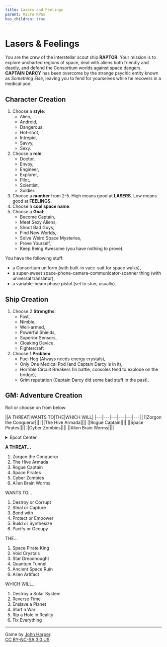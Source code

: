 ```yaml
---
title: Lasers and Feelings
parent: Micro RPGs
has_children: true
---
```


# Lasers & Feelings

You are the crew of the interstellar scout ship **RAPTOR**. Your mission is to explore
uncharted regions of space, deal with aliens both friendly and deadly, and defend the Consortium
worlds against space dangers. **CAPTAIN DARCY** has been overcome by the strange psychic entity
known as *Something Else*, leaving you to fend for yourselves while he recovers in a medical pod.


## Character Creation

1. Choose a **style**: 
   - Alien, 
   - Android, 
   - Dangerous, 
   - Hot-shot, 
   - Intrepid, 
   - Savvy, 
   - Sexy.
2. Choose a **role**: 
   - Doctor, 
   - Envoy, 
   - Engineer, 
   - Explorer, 
   - Pilot, 
   - Scientist, 
   - Soldier.
3. Choose a **number** from 2-5. High means good at **LASERS**. Low means good at **FEELINGS**.
4. Choose a **cool space name**.
5. Choose a **Goal**: 
   - Become Captain, 
   - Meet Sexy Aliens, 
   - Shoot Bad Guys, 
   - Find New Worlds, 
   - Solve Weird Space Mysteries, 
   - Prove Yourself, 
   - Keep Being Awesome (you have nothing to prove).

You have the following stuff:

- a Consortium uniform (with built-in vacc-suit
for space walks), 
- a super-sweet space-phone-camera-communicator-scanner thing (with universal translator),
- a variable-beam phase pistol (set to stun, usually).

## Ship Creation

1. Choose 2 **Strengths**: 
   - Fast, 
   - Nimble, 
   - Well-armed, 
   - Powerful Shields, 
   - Superior Sensors, 
   - Cloaking Device, 
   - Fightercraft
2. Choose 1 **Problem**: 
   - Fuel Hog (Always needs energy crystals),
   - Only One Medical Pod (and Captain Darcy is in it), 
   - Horrible Circuit Breakers (In battle, consoles tend to explode on the bridge), 
   - Grim reputation (Captain Darcy did some bad stuff in the past).

## GM: Adventure Creation

Roll or choose on from below:

||A THREAT|WANTS TO|THE|WHICH WILL|
|---|---|---|---|---|---|
|1|Zorgon the Conqueror||||
||The Hive Armada||||
||Rogue Captain||||
||Space Pirates||||
||Cyber Zombies||||
||Alien Brain Worms||||

<details>
  <summary>Epcot Center</summary>
  
||A THREAT|WANTS TO|THE|WHICH WILL|
|---|---|---|---|---|---|
|1|Zorgon the Conqueror||||
||The Hive Armada||||
||Rogue Captain||||
||Space Pirates||||
||Cyber Zombies||||
||Alien Brain Worms||||

</details>

**A THREAT...**

1. Zorgon the Conqueror
2. The Hive Armada
3. Rogue Captain
4. Space Pirates
5. Cyber Zombies
6. Alien Brain Worms 

WANTS TO...

1. Destroy or Corrupt
2. Steal or Capture
3. Bond with
4. Protect or Empower
5. Build or Synthesize
6. Pacify or Occupy

THE...

1. Space Pirate King
2. Void Crystals
3. Star Dreadnought
4. Quantum Tunnel
5. Ancient Space Ruin
6. Alien Artifact

WHICH WILL...

1. Destroy a Solar System
2. Reverse Time
3. Enslave a Planet
4. Start a War 
5. Rip a Hole in Reality
6. Fix Everything

---

Game by [John Harper](http://www.onesevendesign.com/laserfeelings/).  
[CC BY-NC-SA 3.0 US](https://creativecommons.org/licenses/by-nc-sa/3.0/us/)